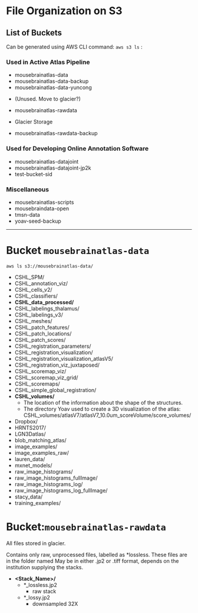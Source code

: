 # File Organization on S3

## List of Buckets
Can be generated using AWS CLI command: `aws s3 ls` :

### Used in Active Atlas Pipeline

* mousebrainatlas-data
* mousebrainatlas-data-backup
* mousebrainatlas-data-yuncong
 - (Unused. Move to glacier?)
* mousebrainatlas-rawdata
 - Glacier Storage
* mousebrainatlas-rawdata-backup

### Used for Developing Online Annotation Software
 
* mousebrainatlas-datajoint
* mousebrainatlas-datajoint-jp2k
* test-bucket-sid

### Miscellaneous

* mousebrainatlas-scripts
* mousebraindata-open
* tmsn-data
* yoav-seed-backup

---

# Bucket `mousebrainatlas-data`

`aws ls s3://mousebrainatlas-data/`
 
* CSHL_SPM/
* CSHL_annotation_viz/
* CSHL_cells_v2/
* CSHL_classifiers/
* __CSHL_data_processed/__
* CSHL_labelings_thalamus/
* CSHL_labelings_v3/
* CSHL_meshes/
* CSHL_patch_features/
* CSHL_patch_locations/
* CSHL_patch_scores/
* CSHL_registration_parameters/
* CSHL_registration_visualization/
* CSHL_registration_visualization_atlasV5/
* CSHL_registration_viz_juxtaposed/
* CSHL_scoremap_viz/
* CSHL_scoremap_viz_grid/
* CSHL_scoremaps/
* CSHL_simple_global_registration/
* __CSHL_volumes/__ 
   * The location of the information about the shape of the structures.
   * The directory Yoav used to create a 3D visualization of the atlas: CSHL_volumes/atlasV7/atlasV7_10.0um_scoreVolume/score_volumes/
* Dropbox/
* HRNTS2017/
* LGN3Datlas/
* blob_matching_atlas/
* image_examples/
* image_examples_raw/
* lauren_data/
* mxnet_models/
* raw_image_histograms/
* raw_image_histograms_fullImage/
* raw_image_histograms_log/
* raw_image_histograms_log_fullImage/
* stacy_data/
* training_examples/ 
    
    
# Bucket:`mousebrainatlas-rawdata`

All files stored in glacier.

Contains only raw, unprocessed files, labelled as *lossless. These files are in the folder named May be in either .jp2 or .tiff format, depends on the institution supplying the stacks.

* __<Stack_Name>/__
  - *_lossless.jp2 
    - raw stack
  - *_lossy.jp2    
    - downsampled 32X
